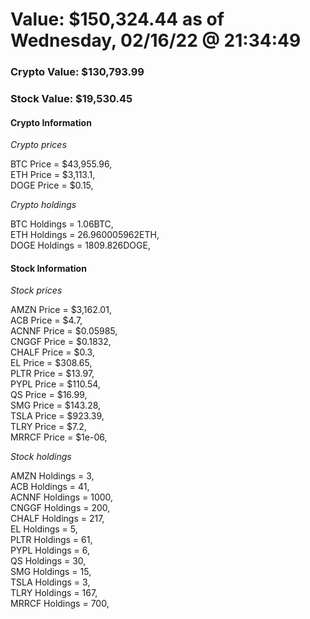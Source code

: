 # Value: $150,324.44 as of Wednesday, 02/16/22 @ 21:34:49 

### Crypto Value: $130,793.99

### Stock Value: $19,530.45

#### Crypto Information 
*Crypto prices* 

BTC Price = $43,955.96,  
ETH Price = $3,113.1,  
DOGE Price = $0.15,  


*Crypto holdings* 

BTC Holdings = 1.06BTC,  
ETH Holdings = 26.960005962ETH,  
DOGE Holdings = 1809.826DOGE,  


#### Stock Information 

*Stock prices* 

AMZN Price = $3,162.01,  
ACB Price = $4.7,  
ACNNF Price = $0.05985,  
CNGGF Price = $0.1832,  
CHALF Price = $0.3,  
EL Price = $308.65,  
PLTR Price = $13.97,  
PYPL Price = $110.54,  
QS Price = $16.99,  
SMG Price = $143.28,  
TSLA Price = $923.39,  
TLRY Price = $7.2,  
MRRCF Price = $1e-06,  


*Stock holdings* 

AMZN Holdings = 3,  
ACB Holdings = 41,  
ACNNF Holdings = 1000,  
CNGGF Holdings = 200,  
CHALF Holdings = 217,  
EL Holdings = 5,  
PLTR Holdings = 61,  
PYPL Holdings = 6,  
QS Holdings = 30,  
SMG Holdings = 15,  
TSLA Holdings = 3,  
TLRY Holdings = 167,  
MRRCF Holdings = 700,  


